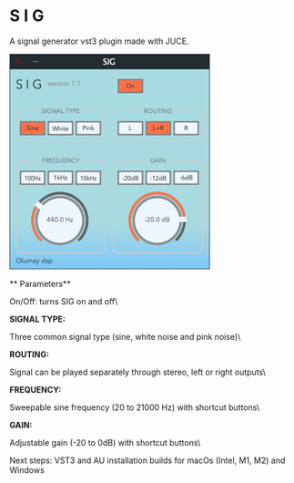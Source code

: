# S I G

A signal generator vst3 plugin made with JUCE.

![SIG](https://github.com/bbgreene/SIG/blob/master/Screenshots/SIG%20-%20gui.png?raw=true
 "SIG")
 
 
 
** Parameters**

On/Off: turns SIG on and off\

<b>SIGNAL TYPE:</b>

 Three common signal type (sine, white noise and pink noise)\
 
 <b>ROUTING:</b>

 Signal can be played separately through stereo, left or right outputs\
 
 <b>FREQUENCY:</b>
 
 Sweepable sine frequency (20 to 21000 Hz) with shortcut buttons\
 
 <b>GAIN:</b>
 
 Adjustable gain (-20 to 0dB) with shortcut buttons\
 
 Next steps: VST3 and AU installation builds for macOs (Intel, M1, M2) and Windows
